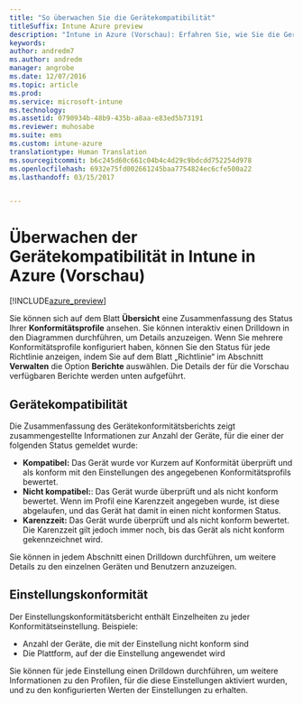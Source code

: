 ```yaml
---
title: "So überwachen Sie die Gerätekompatibilität"
titleSuffix: Intune Azure preview
description: "Intune in Azure (Vorschau): Erfahren Sie, wie Sie die Gerätekonformität überwachen."
keywords: 
author: andredm7
ms.author: andredm
manager: angrobe
ms.date: 12/07/2016
ms.topic: article
ms.prod: 
ms.service: microsoft-intune
ms.technology: 
ms.assetid: 0790934b-48b9-435b-a8aa-e83ed5b73191
ms.reviewer: muhosabe
ms.suite: ems
ms.custom: intune-azure
translationtype: Human Translation
ms.sourcegitcommit: b6c245d60c661c04b4c4d29c9bdcdd752254d978
ms.openlocfilehash: 6932e75fd002661245baa7754824ec6cfe500a22
ms.lasthandoff: 03/15/2017


---
```

# <a name="how-to-monitor-device-compliance-in-intune-azure-preview"></a>Überwachen der Gerätekompatibilität in Intune in Azure (Vorschau)

[!INCLUDE[azure_preview](../includes/azure_preview.md)]

Sie können sich auf dem Blatt **Übersicht** eine Zusammenfassung des Status Ihrer **Konformitätsprofile** ansehen.
Sie können interaktiv einen Drilldown in den Diagrammen durchführen, um Details anzuzeigen. Wenn Sie mehrere Konformitätsprofile konfiguriert haben, können Sie den Status für jede Richtlinie anzeigen, indem Sie auf dem Blatt „Richtlinie“ im Abschnitt **Verwalten** die Option **Berichte** auswählen.  Die Details der für die Vorschau verfügbaren Berichte werden unten aufgeführt.

##  <a name="device-compliance"></a>Gerätekompatibilität

Die Zusammenfassung des Gerätekonformitätsberichts zeigt zusammengestellte Informationen zur Anzahl der Geräte, für die einer der folgenden Status gemeldet wurde:

- **Kompatibel:** Das Gerät wurde vor Kurzem auf Konformität überprüft und als konform mit den Einstellungen des angegebenen Konformitätsprofils bewertet.
- **Nicht kompatibel:**: Das Gerät wurde überprüft und als nicht konform bewertet.  Wenn im Profil eine Karenzzeit angegeben wurde, ist diese abgelaufen, und das Gerät hat damit in einen nicht konformen Status.
- **Karenzzeit:** Das Gerät wurde überprüft und als nicht konform bewertet. Die Karenzzeit gilt jedoch immer noch, bis das Gerät als nicht konform gekennzeichnet wird.

Sie können in jedem Abschnitt einen Drilldown durchführen, um weitere Details zu den einzelnen Geräten und Benutzern anzuzeigen.

## <a name="setting-compliance"></a>Einstellungskonformität

Der Einstellungskonformitätsbericht enthält Einzelheiten zu jeder Konformitätseinstellung. Beispiele:

- Anzahl der Geräte, die mit der Einstellung nicht konform sind
- Die Plattform, auf der die Einstellung angewendet wird

Sie können für jede Einstellung einen Drilldown durchführen, um weitere Informationen zu den Profilen, für die diese Einstellungen aktiviert wurden, und zu den konfigurierten Werten der Einstellungen zu erhalten.

